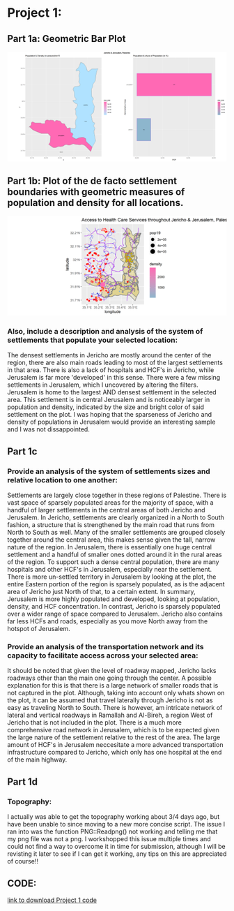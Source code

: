 # Project 1:

## Part 1a: Geometric Bar Plot 
![](jer_jer.png)


## Part 1b: Plot of the de facto settlement boundaries with geometric measures of population and density for all locations.

![](defactofinal.png)
### Also, include a description and analysis of the system of settlements that populate your selected location:

The densest settlements in Jericho are mostly around the center of the region, there are also main roads leading to most of the largest settlements in that area.  There is also a lack of hospitals and HCF's in Jericho, while Jerusalem is far more 'developed' in this sense. There were a few missing settlements in Jerusalem, which I uncovered by altering the filters. Jerusalem is home to the largest AND densest settlement in the selected area. This settlement is in central Jerusalem and is noticeably larger in population and density, indicated by the size and bright color of said settlement on the plot. I was hoping that the sparseness of Jericho and density of populations in Jerusalem would provide an interesting sample and I was not dissappointed.

## Part 1c

### Provide an analysis of the system of settlements sizes and relative location to one another:
Settlements are largely close together in these regions of Palestine. There is vast space of sparsely populated areas for the majority of space, with a handful of larger settlements in the central areas of both Jericho and Jerusalem. In Jericho, settlements are clearly organized in a North to South fashion, a structure that is strengthened by the main road that runs from North to South as well. Many of the smaller settlements are grouped closely together around the central area, this makes sense given the tall, narrow nature of the region. In Jerusalem, there is essentially one huge central settlement and a handful of smaller ones dotted around it in the rural areas of the region. To support such a dense central population, there are many hospitals and other HCF's in Jerusalem, especially near the settlement. There is more un-settled territory in Jerusalem by looking at the plot, the entire Eastern portion of the region is sparsely populated, as is the adjacent area of Jericho just North of that, to a certain extent. In summary, Jerusalem is more highly populated and developed, looking at population, density, and HCF concentration. In contrast, Jericho is sparsely populated over a wider range of space compared to Jerusalem. Jericho also contains far less HCFs and roads, especially as you move North away from the hotspot of Jerusalem.

### Provide an analysis of the transportation network and its capacity to facilitate access across your selected area:


It should be noted that given the level of roadway mapped, Jericho lacks roadways other than the main one going through the center. A possible explanation for this is that there is a large network of smaller roads that is not captured in the plot. Although, taking into account only whats shown on the plot, it can be assumed that travel laterally through Jericho is not as easy as traveling North to South. There is however, am intricate network of lateral and vertical roadways in Ramallah and Al-Bireh, a region West of Jericho that is not included in the plot. There is a much more comprehensive road network in Jerusalem, which is to be expected given the large nature of the settlement relative to the rest of the area. The large amount of HCF's in Jerusalem neccesitate a more advanced transportation infrastructure compared to Jericho, which only has one hospital at the end of the main highway.
## Part 1d

### Topography:
I actually was able to get the topography working about 3/4 days ago, but have been unable to since moving to a new more concise script. The issue I ran into was the function PNG::Readpng() not working and telling me that my png file was not a png. I workshopped this issue multiple times and could not find a way to overcome it in time for submission, although I will be revisting it later to see if I can get it working, any tips on this are appreciated of course!!

## CODE:

[link to download Project 1 code](Project1.R)
